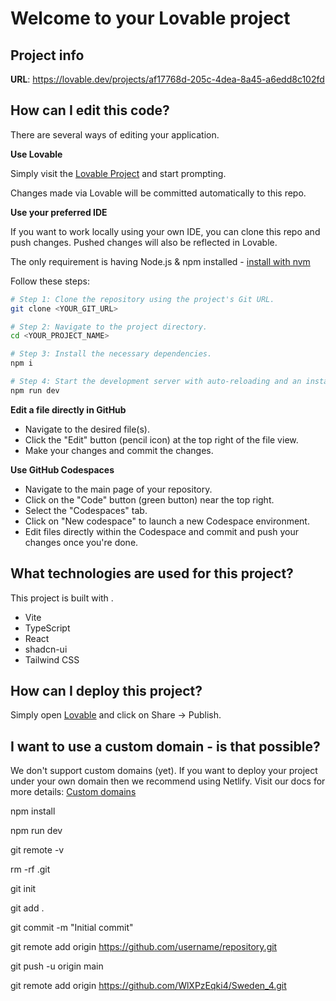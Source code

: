 # Welcome to your Lovable project

## Project info

**URL**: https://lovable.dev/projects/af17768d-205c-4dea-8a45-a6edd8c102fd

## How can I edit this code?

There are several ways of editing your application.

**Use Lovable**

Simply visit the [Lovable Project](https://lovable.dev/projects/af17768d-205c-4dea-8a45-a6edd8c102fd) and start prompting.

Changes made via Lovable will be committed automatically to this repo.

**Use your preferred IDE**

If you want to work locally using your own IDE, you can clone this repo and push changes. Pushed changes will also be reflected in Lovable.

The only requirement is having Node.js & npm installed - [install with nvm](https://github.com/nvm-sh/nvm#installing-and-updating)

Follow these steps:

```sh
# Step 1: Clone the repository using the project's Git URL.
git clone <YOUR_GIT_URL>

# Step 2: Navigate to the project directory.
cd <YOUR_PROJECT_NAME>

# Step 3: Install the necessary dependencies.
npm i

# Step 4: Start the development server with auto-reloading and an instant preview.
npm run dev
```

**Edit a file directly in GitHub**

- Navigate to the desired file(s).
- Click the "Edit" button (pencil icon) at the top right of the file view.
- Make your changes and commit the changes.

**Use GitHub Codespaces**

- Navigate to the main page of your repository.
- Click on the "Code" button (green button) near the top right.
- Select the "Codespaces" tab.
- Click on "New codespace" to launch a new Codespace environment.
- Edit files directly within the Codespace and commit and push your changes once you're done.

## What technologies are used for this project?

This project is built with .

- Vite
- TypeScript
- React
- shadcn-ui
- Tailwind CSS

## How can I deploy this project?

Simply open [Lovable](https://lovable.dev/projects/af17768d-205c-4dea-8a45-a6edd8c102fd) and click on Share -> Publish.

## I want to use a custom domain - is that possible?

We don't support custom domains (yet). If you want to deploy your project under your own domain then we recommend using Netlify. Visit our docs for more details: [Custom domains](https://docs.lovable.dev/tips-tricks/custom-domain/)
















npm install



npm run dev






git remote -v


rm -rf .git


git init

git add .

git commit -m "Initial commit"

git remote add origin https://github.com/username/repository.git


git push -u origin main



git remote add origin https://github.com/WlXPzEqki4/Sweden_4.git







